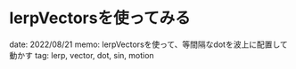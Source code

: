 # lerpVectorsを使ってみる

date: 2022/08/21
memo: lerpVectorsを使って、等間隔なdotを波上に配置して動かす
tag: lerp, vector, dot, sin, motion
